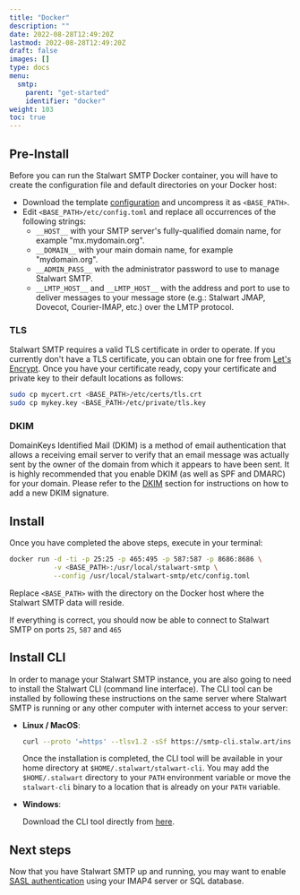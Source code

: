 ```yaml
---
title: "Docker"
description: ""
date: 2022-08-28T12:49:20Z
lastmod: 2022-08-28T12:49:20Z
draft: false
images: []
type: docs
menu:
  smtp:
    parent: "get-started"
    identifier: "docker"
weight: 103
toc: true
---
```


## Pre-Install

Before you can run the Stalwart SMTP Docker container, you will have to create the configuration file and default directories on your Docker host: 

- Download the template [configuration](https://raw.githubusercontent.com/stalwartlabs/smtp-server/main/resources/config/stalwart-config.zip) and uncompress it as ``<BASE_PATH>``.
- Edit ``<BASE_PATH>/etc/config.toml`` and replace all occurrences of the following strings:
    - ``__HOST__`` with your SMTP server's fully-qualified domain name, for example "mx.mydomain.org".
    - ``__DOMAIN__`` with your main domain name, for example "mydomain.org".
    - ``__ADMIN_PASS__`` with the administrator password to use to manage Stalwart SMTP.
    - ``__LMTP_HOST__`` and ``__LMTP_HOST__`` with the address and port to use to deliver messages to your message store (e.g.: Stalwart JMAP, Dovecot, Courier-IMAP, etc.) over the LMTP protocol.

### TLS

Stalwart SMTP requires a valid TLS certificate in order to operate. If you currently don't have a TLS certificate, 
you can obtain one for free from [Let's Encrypt](https://letsencrypt.org/). 
Once you have your certificate ready, copy your certificate and private key to their default locations as follows:

```bash
sudo cp mycert.crt <BASE_PATH>/etc/certs/tls.crt
sudo cp mykey.key <BASE_PATH>/etc/private/tls.key
```

### DKIM

DomainKeys Identified Mail (DKIM) is a method of email authentication that allows a receiving email server to verify that an email message was actually sent by the owner of the domain from which it appears to have been sent. It is highly recommended that you enable DKIM (as well as SPF and DMARC) for your domain.
Please refer to the [DKIM](/smtp/auth/dkim) section for instructions on how to add a new DKIM signature.

## Install

Once you have completed the above steps, execute in your terminal:

```bash
docker run -d -ti -p 25:25 -p 465:495 -p 587:587 -p 8686:8686 \
           -v <BASE_PATH>:/usr/local/stalwart-smtp \
           --config /usr/local/stalwart-smtp/etc/config.toml
```

Replace ``<BASE_PATH>`` with the directory on the Docker host where the Stalwart SMTP data will reside.

If everything is correct, you should now be able to connect to Stalwart SMTP on ports ``25``, ``587`` and ``465``

## Install CLI

In order to manage your Stalwart SMTP instance, you are also going to need to install the Stalwart CLI (command line interface).
The CLI tool can be installed by following these instructions on the same server where Stalwart SMTP 
is running or any other computer with internet access to your server:

- **Linux / MacOS**: 

    ```bash
    curl --proto '=https' --tlsv1.2 -sSf https://smtp-cli.stalw.art/install.sh | sh
    ```
    Once the installation is completed, the CLI tool will be available in your home directory at ``$HOME/.stalwart/stalwart-cli``. You may add the
    ``$HOME/.stalwart`` directory to your ``PATH`` environment variable or move the ``stalwart-cli`` binary to a location that is already
    on your ``PATH`` variable.

- **Windows**: 
  
    Download the CLI tool directly from [here](https://github.com/stalwartlabs/cli/releases/latest/download/stalwart-cli-x86_64-pc-windows-msvc.zip).

## Next steps

Now that you have Stalwart SMTP up and running, you may want to enable [SASL authentication](/smtp/inbound/auth) using
your IMAP4 server or SQL database.

